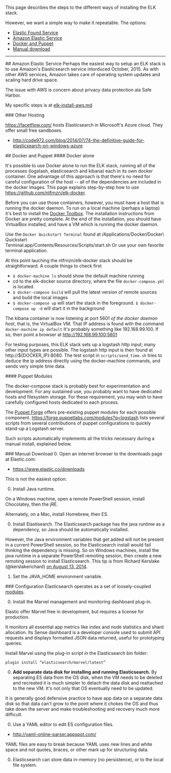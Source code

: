 This page describes the steps to the different ways of installing the ELK stack.

However, we want a simple way to make it repeatable.
The options:

 * <a href="#EFound"> Elastic Found Service</a>
 * <a href="#Amazon"> Amazon Elastic Service</a>
 * <a href="#Docker"> Docker and Puppet</a>
 * <a href="#Manual"> Manual download</a>


<hr />
<a id="Amazon"> 
## Amazon Elastic Service</a>
Perhaps the easiest way to setup an ELK stack is to use Amazon's Elasticsearch service intorduced October, 2015.
As with other AWS services, Amazon takes care of operating system updates and scaling hard drive space.

The issue with AWS is concern about privacy data protection ala Safe Harbor.

My specific steps is at <a href="elk-install-aws.md">elk-install-aws.md</a>


<a id="OtherHosting"> 
### Other Hosting</a>

 <a target="_blank" href="https://facetflow.com/">https://facetflow.com/</a> 
 hosts Elasticsearch in Microsoft's Azure cloud.
 They offer small free sandboxes.
 
 * http://code972.com/blog/2014/07/74-the-definitive-guide-for-elasticsearch-on-windows-azure

<a id="Docker and Puppet"> 
## Docker and Puppet</a>

<a id="Docker">
#### Docker alone</a>

It's possible to use Docker alone to run the ELK stack, running all of
the processes (logstash, elasticsearch and kibana) each in its own
docker container.  One advantage of this
approach is that there's no need for careful configuration of the host
-- all of the dependencies are included in the docker images.
This page explains step-by-step how to use
<a href="https://github.com/ntfrnzn/elk-docker">https://github.com/ntfrnzn/elk-docker</a>.

Before you can use those containers, however, you must have a host
that is running the docker daemon.  To run on a local machine (perhaps
a laptop) it's best to install the <a href="https://www.docker.com/docker-toolbox">Docker Toolbox</a>. The
installation instructions from Docker are pretty complete.  At the end
of the installation, you should have VirtualBox installed, and have a
VM which is running the docker daemon.

Use the `Docker Quickstart Terminal` found at
/Applications/Docker/Docker\ Quickstart\
Terminal.app/Contents/Resources/Scripts/start.sh Or use your own
favorite terminal application.

At this point lauching the ntfrnzn/elk-docker stack should be
straightforward.  A couple things to check first

* `$ docker-machine ls` should show the default machine running
* cd to the elk-docker source directory, where the file `docker-compose.yml` is located
* `$ docker-compose build` will pull the latest version of remote sources and build the local images
* `$ docker-compose up` will start the stack in the foreground.  `$ docker-compose up -d` will start it in the background

The kibana container is now listening at port 5601 *of the docker
daemon host*, that is, the VirtualBox VM.  That IP address is found
with the command `docker-machine ip default` It's probably something
like 192.168.99.100.  If so, then point a browser at
http://192.168.99.100:5601

For testing purposes, this ELK stack sets up a logstash http input;
many other input types are possible. The logstash http input is then
found at http://${DOCKER_IP}:8080. The test script in
`scripts/send_time.sh` tries to deduce the ip address directly using
the docker-machine commands, and sends very simple time data.

<a id="Puppet"> 
#### Puppet Modules</a>

The docker-compose stack is probably best for experimentation and
development. For any sustained use, you probably want to have
dedicated hosts and filesystem storage. For these requirement, you may
wish to have carefully configured hosts dedicated to each process.

The <a href="https://forge.puppetlabs.com/">Puppet Forge</a> 
offers pre-existing puppet modules for each possible component.
<a target="_blank" href="https://forge.puppetlabs.com/modules?q=logstash">
https://forge.puppetlabs.com/modules?q=logstash</a>
lists several scripts from several contributions of puppet configurations to 
quickly stand-up a Logstash server.

Such scripts automatically implements all the tricks necessary during
a manual install, explained below.


<a id="Manual"> 
### Manual Download</a>
0. Open an internet browser to the downloads page at Elastic.com:

  * <a target="_blank" href="https://www.elastic.co/downloads">https://www.elastic.co/downloads</a>

 This is not the easiest option.

0. Install Java runtime.

 On a Windows machine, open a remote PowerShell session, install Chocolatey, then the jRE.
 
 Alternately, on a Mac, install Homebrew, then ES.

0. Install Elastisearch.
 The Elasticsearch package has the java runtime as a dependency, so Java should be automatically installed. 

 However, the Java environment variables that get added will not be present in a current PowerShell session, 
 so the  Elasticsearch install would fail thinking the dependency is missing. 
 So on Windows machines, install the java runtime in a separate PowerShell remoting session, 
 then create a new remoting session to install Elasticsearch. This tip is from Richard Kerslake (@kerslakerichard) 
 <a target="_blank" href="https://blogs.endjin.com/2014/08/gotchas-when-installing-an-elasticsearch-cluster-on-azure/">
 on August 13, 2014</a>.

1. Set the JAVA_HOME environment variable.


<a id="Configuration"> 
### Configuration</a>
Elasticsearch operates as a set of loosely-coupled <a target="_blank" href="https://www.elastic.co/guide/en/elasticsearch/reference/current/modules.html">
modules</a>.

0. Install the Marvel management and monitoring dashboard plug-in.
 
 Elastic offer Marvel free in development, but requires a license for production. 

 It monitors all essential app metrics like index and node statistics and shard allocation. 
 Its Sense dashboard is a developer console used to submit API requests and displays formatted JSON data returned,
 useful for prototyping queries.
 
 Install Marvel using the plug-in script in the Elasticsearch bin folder:

 ```
 plugin install “elasticsearch/marvel/latest”
 ```

0. **Add separate data disk for installing and running Elasticsearch.**
 By separating ES data from the OS disk, when the VM needs to be deleted and recreated
 it is much simpler to detach the data disk and reattached to the new VM.
 It's not only that OS eventually need to be updated.

 It is generally good defensive practice to have app data on a separate data disk 
 so that data can't grow to the point where it chokes the OS and thus take down the server
 and make troubleshooting and recovery much more difficult.

0. Use a YAML editor to edit ES configuration files.

 * <a target="_blank" href="http://yaml-online-parser.appspot.com/">http://yaml-online-parser.appspot.com/</a>

 YAML files are easy to break because YAML uses new lines and white space and not 
 quotes, braces, or other mark up for structuring data.

0. Elasticsearch can store data in-memory (no persistence), or to the local file system. 
